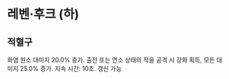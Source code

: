 # 레벤·후크 (하)

## 적혈구

화염 원소 대미지 20.0% 증가. 출전 또는 연소 상태의 적을 공격 시 강화 획득, 모든 대미지 25.0% 증가. 지속 시간: 10초. 갱신 가능
